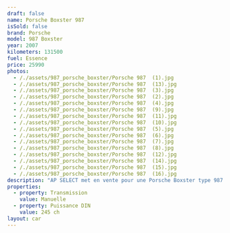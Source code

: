 ```yaml
---
draft: false
name: Porsche Boxster 987
isSold: false
brand: Porsche
model: 987 Boxster
year: 2007
kilometers: 131500
fuel: Essence
price: 25990
photos:
  - /./assets/987_porsche_boxster/Porsche 987  (1).jpg
  - /./assets/987_porsche_boxster/Porsche 987  (13).jpg
  - /./assets/987_porsche_boxster/Porsche 987  (3).jpg
  - /./assets/987_porsche_boxster/Porsche 987  (2).jpg
  - /./assets/987_porsche_boxster/Porsche 987  (4).jpg
  - /./assets/987_porsche_boxster/Porsche 987  (9).jpg
  - /./assets/987_porsche_boxster/Porsche 987  (11).jpg
  - /./assets/987_porsche_boxster/Porsche 987  (10).jpg
  - /./assets/987_porsche_boxster/Porsche 987  (5).jpg
  - /./assets/987_porsche_boxster/Porsche 987  (6).jpg
  - /./assets/987_porsche_boxster/Porsche 987  (7).jpg
  - /./assets/987_porsche_boxster/Porsche 987  (8).jpg
  - /./assets/987_porsche_boxster/Porsche 987  (12).jpg
  - /./assets/987_porsche_boxster/Porsche 987  (14).jpg
  - /./assets/987_porsche_boxster/Porsche 987  (15).jpg
  - /./assets/987_porsche_boxster/Porsche 987  (16).jpg
description: "AP SELECT met en vente pour une Porsche Boxster type 987 2.7 245ch boîte mécanique.\nModèle du 09/2007 avec 131500km.\n\nCouleur argent GT, intérieur cuir noir.\n\nCarte Grise française \U0001F1EB\U0001F1F7\n\nLe véhicule est en parfait état avec carnet complet et historique suivi.\n\nService moteur 2024 effectué à 130000km.\n\nPneus et freins a jour.\n\nÉquipements et options :\n- Boîte mécanique 6\n- Freinage sport étriers gris\n- Sièges électrique 2 voies\n- Sièges chauffants\n- Radars recul arrière\n- Suspension PASM\n- Jantes 18\" boxster S\n- Phares xénon +\n- Projecteurs de jour à LED\n- Fond de compteur noir\n- Affichage multifonctions plus\n- Climatisation\n- Éclairage et essuie-glaces automatique\n- Rétroviseurs électriques et chauffants\n- Rétroviseurs int / ext Electrochrome\n- Éclairage d’ambiance\n\nDisponible et visible sur RDV pour acheteur sérieux.\n\nPossibilité d'une garantie 3, 6 ou 12 mois en supplément.\n\nRéalisation des démarches d'immatriculation.\n\nAP SELECT vous propose des solutions de courtage et de conciergerie sur mesure pour profiter librement de votre passion et de votre patrimoine.\n\nPrenez le volant, AP SELECT s'occupe du reste."
properties:
  - property: Transmission
    value: Manuelle
  - property: Puissance DIN
    value: 245 ch
layout: car
---
```


